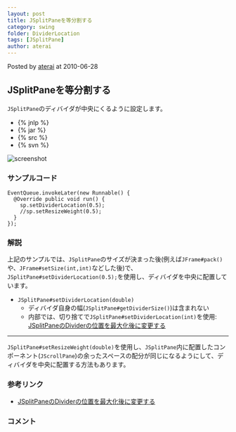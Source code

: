 ```yaml
---
layout: post
title: JSplitPaneを等分割する
category: swing
folder: DividerLocation
tags: [JSplitPane]
author: aterai
---
```


Posted by [aterai](http://terai.xrea.jp/aterai.html) at 2010-06-28

## JSplitPaneを等分割する
`JSplitPane`のディバイダが中央にくるように設定します。

- {% jnlp %}
- {% jar %}
- {% src %}
- {% svn %}

<!-- dummy comment line for breaking list -->

![screenshot](http://lh5.ggpht.com/_9Z4BYR88imo/TQTLR0Z5M_I/AAAAAAAAAXU/R6r6dvVJa9M/s800/DividerLocation.png)

### サンプルコード
<pre class="prettyprint"><code>EventQueue.invokeLater(new Runnable() {
  @Override public void run() {
    sp.setDividerLocation(0.5);
    //sp.setResizeWeight(0.5);
  }
});
</code></pre>

### 解説
上記のサンプルでは、`JSplitPane`のサイズが決まった後(例えば`JFrame#pack()`や、`JFrame#setSize(int,int)`などした後)で、`JSplitPane#setDividerLocation(0.5);`を使用し、ディバイダを中央に配置しています。

- `JSplitPane#setDividerLocation(double)`
    - ディバイダ自身の幅(`JSplitPane#getDividerSize()`)は含まれない
    - 内部では、切り捨てで`JSplitPane#setDividerLocation(int)`を使用: [JSplitPaneのDividerの位置を最大化後に変更する](http://terai.xrea.jp/Swing/DividerSplitRatio.html)

<!-- dummy comment line for breaking list -->

- - - -
`JSplitPane#setResizeWeight(double)`を使用し、`JSplitPane`内に配置したコンポーネント(`JScrollPane`)の余ったスペースの配分が同じになるようにして、ディバイダを中央に配置する方法もあります。

### 参考リンク
- [JSplitPaneのDividerの位置を最大化後に変更する](http://terai.xrea.jp/Swing/DividerSplitRatio.html)

<!-- dummy comment line for breaking list -->

### コメント
